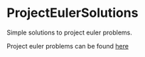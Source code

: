 # ProjectEulerSolutions

Simple solutions to project euler problems.

Project euler problems can be found <a href = "https://projecteuler.net/archives">here</a>
